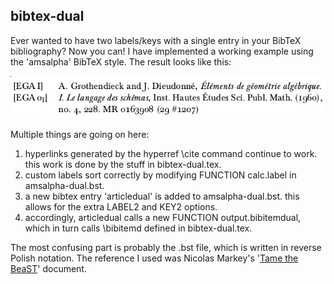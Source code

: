 bibtex-dual
-----------

Ever wanted to have two labels/keys with a single entry in your BibTeX
bibliography? Now you can! I have implemented a working example using the
'amsalpha' BibTeX style. The result looks like this:

![alt tag](ex.png)

Multiple things are going on here:

1. hyperlinks generated by the hyperref \cite command continue to work. this
   work is done by the stuff in bibtex-dual.tex.
2. custom labels sort correctly by modifying FUNCTION calc.label in
   amsalpha-dual.bst.
3. a new bibtex entry 'articledual' is added to amsalpha-dual.bst. this allows
   for the extra LABEL2 and KEY2 options.
4. accordingly, articledual calls a new FUNCTION output.bibitemdual, which in
   turn calls \bibitemd defined in bibtex-dual.tex.

The most confusing part is probably the .bst file, which is written in reverse Polish notation. The reference I used was Nicolas Markey's '[Tame the BeaST](https://www.ctan.org/tex-archive/info/bibtex/tamethebeast)' document.
